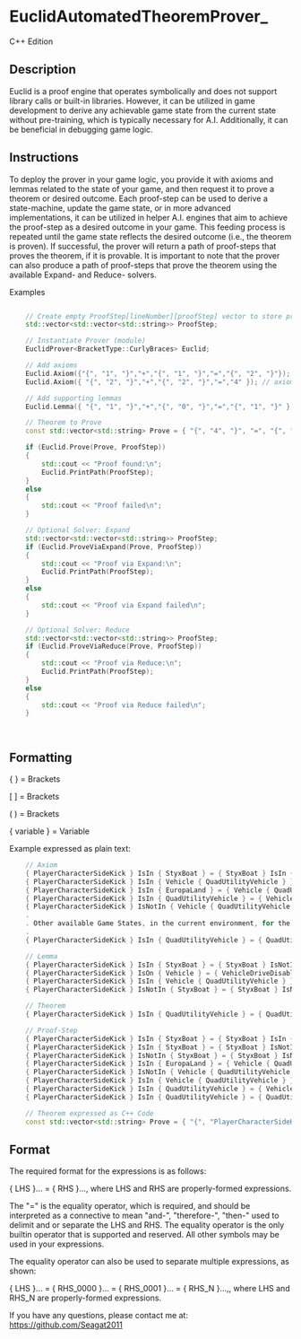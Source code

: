 # EuclidAutomatedTheoremProver_
C++ Edition

## Description

Euclid is a proof engine that operates symbolically and does not support library calls or built-in libraries. However, it can be utilized in game development to derive any achievable game state from the current state without pre-training, which is typically necessary for A.I. Additionally, it can be beneficial in debugging game logic.

## Instructions

To deploy the prover in your game logic, you provide it with axioms and lemmas related to the state of your game, and then request it to prove a theorem or desired outcome. Each proof-step can be used to derive a state-machine, update the game state, or in more advanced implementations, it can be utilized in helper A.I. engines that aim to achieve the proof-step as a desired outcome in your game. This feeding process is repeated until the game state reflects the desired outcome (i.e., the theorem is proven). If successful, the prover will return a path of proof-steps that proves the theorem, if it is provable. It is important to note that the prover can also produce a path of proof-steps that prove the theorem using the available Expand- and Reduce- solvers.

Examples

```c++

	// Create empty ProofStep[lineNumber][proofStep] vector to store proof
	std::vector<std::vector<std::string>> ProofStep;

 	// Instantiate Prover (module)
	EuclidProver<BracketType::CurlyBraces> Euclid;

	// Add axioms
	Euclid.Axiom({"{", "1", "}","+","{", "1", "}","=","{", "2", "}"}); // axiom_0
	Euclid.Axiom({ "{", "2", "}","+","{", "2", "}","=","4" }); // axiom_1

	// Add supporting lemmas
	Euclid.Lemma({ "{", "1", "}","+","{", "0", "}","=","{", "1", "}" }); // lemma_0

	// Theorem to Prove
	const std::vector<std::string> Prove = { "{", "4", "}", "=", "{", "1", "}","+","{", "1", "}","+","{", "1", "}", "+", "{", "1", "}" };

	if (Euclid.Prove(Prove, ProofStep))
	{
		std::cout << "Proof found:\n";
		Euclid.PrintPath(ProofStep);
	}
	else
	{
		std::cout << "Proof failed\n";
	}

	// Optional Solver: Expand
	std::vector<std::vector<std::string>> ProofStep;
	if (Euclid.ProveViaExpand(Prove, ProofStep))
	{
		std::cout << "Proof via Expand:\n";
		Euclid.PrintPath(ProofStep);
	}
	else
	{
		std::cout << "Proof via Expand failed\n";
	}

	// Optional Solver: Reduce
	std::vector<std::vector<std::string>> ProofStep;
	if (Euclid.ProveViaReduce(Prove, ProofStep))
	{
		std::cout << "Proof via Reduce:\n";
		Euclid.PrintPath(ProofStep);
	}
	else
	{
		std::cout << "Proof via Reduce failed\n";
	}

	
```

## Formatting

{ } = Brackets

[ ] = Brackets

( ) = Brackets

{ variable } = Variable

Example expressed as plain text: 

```c++
	// Axiom
	{ PlayerCharacterSideKick } IsIn { StyxBoat } = { StyxBoat } IsIn { StyxRiver } // Current Game State
	{ PlayerCharacterSideKick } IsIn { Vehicle { QuadUtilityVehicle } } = { Vehicle { QuadUtilityVehicle } } IsIn { EuropaLand } and { Vehicle { QuadUtilityVehicle { VehicleDriveDisabled } } }
	{ PlayerCharacterSideKick } IsIn { EuropaLand } = { Vehicle { QuadUtilityVehicle } } IsIn { EuropaLand }
	{ PlayerCharacterSideKick } IsIn { QuadUtilityVehicle } = { Vehicle { QuadUtilityVehicle { VehicleDriveDisabled } } }
	{ PlayerCharacterSideKick } IsNotIn { Vehicle { QuadUtilityVehicle } } = { Vehicle { QuadUtilityVehicle } } IsIn { EuropaLand }
	.
	. Other available Game States, in the current environment, for the PlayerCharacterSideKick to choose from
	.
	{ PlayerCharacterSideKick } IsIn { QuadUtilityVehicle } = { QuadUtilityVehicle } and { VehicleDriveDisabled } 

	// Lemma
	{ PlayerCharacterSideKick } IsIn { StyxBoat } = { StyxBoat } IsNotIn { StyxRiver } // These are connectives, and axiom helpers
	{ PlayerCharacterSideKick } IsOn { Vehicle } = { VehicleDriveDisabled }
	{ PlayerCharacterSideKick } IsIn { Vehicle { QuadUtilityVehicle } } = { PlayerCharacterSideKick } IsIn { QuadUtilityVehicle }
	{ PlayerCharacterSideKick } IsNotIn { StyxBoat } = { StyxBoat } IsNotIn { StyxRiver }

	// Theorem
	{ PlayerCharacterSideKick } IsIn { QuadUtilityVehicle } = { QuadUtilityVehicle } and { VehicleDriveDisabled } // Goal State

	// Proof-Step
	{ PlayerCharacterSideKick } IsIn { StyxBoat } = { StyxBoat } IsIn { StyxRiver }
	{ PlayerCharacterSideKick } IsIn { StyxBoat } = { StyxBoat } IsNotIn { StyxRiver }
	{ PlayerCharacterSideKick } IsNotIn { StyxBoat } = { StyxBoat } IsNotIn { StyxRiver }
	{ PlayerCharacterSideKick } IsIn { EuropaLand } = { Vehicle { QuadUtilityVehicle } } IsIn { EuropaLand }
	{ PlayerCharacterSideKick } IsNotIn { Vehicle { QuadUtilityVehicle } } = { Vehicle { QuadUtilityVehicle } } IsIn { EuropaLand }
	{ PlayerCharacterSideKick } IsIn { Vehicle { QuadUtilityVehicle } } = { Vehicle { QuadUtilityVehicle } } IsIn { EuropaLand } and { Vehicle { QuadUtilityVehicle { VehicleDriveDisabled } } }
	{ PlayerCharacterSideKick } IsIn { QuadUtilityVehicle } = { Vehicle { QuadUtilityVehicle { VehicleDriveDisabled } } }
	{ PlayerCharacterSideKick } IsIn { QuadUtilityVehicle } = { QuadUtilityVehicle } and { VehicleDriveDisabled } 

	// Theorem expressed as C++ Code
	const std::vector<std::string> Prove = { "{", "PlayerCharacterSideKick", "}", "IsIn", "{", "QuadUtilityVehicle", "}","=","{", "QuadUtilityVehicle", "}","and","{", "VehicleDriveDisabled" }; 
```

## Format

The required format for the expressions is as follows:

{ LHS }... = { RHS }..., where LHS and RHS are properly-formed expressions.

The "=" is the equality operator, which is required, and should be interpreted 
as a connective to mean "and-", "therefore-", "then-" used to delimit and or separate the LHS and RHS. 
The equality operator is the only builtin operator that is supported and reserved. All other symbols may be used in your expressions.

The equality operator can also be used to separate multiple expressions, as shown:

{ LHS }... = { RHS_0000 }... = { RHS_0001 }... = { RHS_N }...,, where LHS and RHS_N are properly-formed expressions.

If you have any questions, please contact me at: https://github.com/Seagat2011
